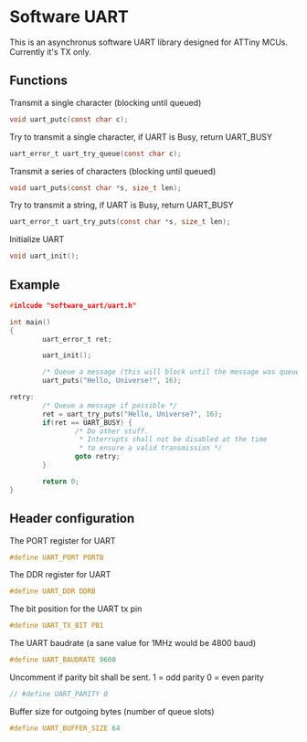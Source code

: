 # Software UART

This is an asynchronus software UART library designed for ATTiny MCUs.  
Currently it's TX only.


## Functions

Transmit a single character (blocking until queued)
``` c
void uart_putc(const char c);
```

Try to transmit a single character, if UART is Busy, return UART_BUSY
```c
uart_error_t uart_try_queue(const char c);
```

Transmit a series of characters (blocking until queued)
```c
void uart_puts(const char *s, size_t len);
```

Try to transmit a string, if UART is Busy, return UART_BUSY
```c
uart_error_t uart_try_puts(const char *s, size_t len);
```

Initialize UART
```c
void uart_init();
```

## Example

``` c
#inlcude "software_uart/uart.h"

int main()
{
        uart_error_t ret;

        uart_init();

        /* Queue a message (this will block until the message was queued) */
        uart_puts("Hello, Universe!", 16);

retry:
        /* Queue a message if possible */
        ret = uart_try_puts("Hello, Universe?", 16);
        if(ret == UART_BUSY) {
                /* Do other stuff.
                 * Interrupts shall not be disabled at the time
                 * to ensure a valid transmission */
                goto retry;
        }

        return 0;
}
```

## Header configuration

The PORT register for UART
```c
#define UART_PORT PORTB
```

The DDR register for UART
```c
#define UART_DDR DDRB
```

The bit position for the UART tx pin
```c
#define UART_TX_BIT PB1
```

The UART baudrate (a sane value for 1MHz would be 4800 baud)
```c
#define UART_BAUDRATE 9600
```

Uncomment if parity bit shall be sent.
1 = odd parity
0 = even parity
```c
// #define UART_PARITY 0
```

Buffer size for outgoing bytes (number of queue slots)
``` c
#define UART_BUFFER_SIZE 64
```
